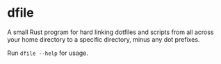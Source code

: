 # dfile
A small Rust program for hard linking dotfiles and scripts from all across your home directory to a specific directory, minus any dot prefixes.

Run ```dfile --help``` for usage.
